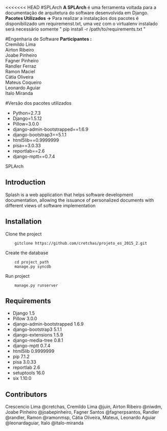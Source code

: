 <<<<<<< HEAD
#SPLArch
**A SPLArch** é uma ferramenta voltada para a documentação de arquitetura do software desenvolvida em Django.<br> 
**Pacotes Utilizados →** Para realizar a instalaçãos dos pacotes é disponibilizado um requiremenst.txt, uma vez com o virtualenv instalado será necessário somente " pip install -r /path/to/requirements.txt "<br>


#Engenharia de Software
**Participantes :**<br>
Cremildo Lima<br>
Airton Ribeiro<br>
Joabe Pinheiro<br>
Fagner Pinheiro<br>
Randler Ferraz<br>
Ramon Maciel<br>
Cátia Oliveira<br>
Mateus Coqueiro<br>
Leonardo Aguiar<br>
Italo Miranda<br>

#Versão dos pacotes utilizados<br>
* Python=2.7.3<br>
* Django=1.5.12<br>
* Pillow=3.0.0<br>
* django-admin-bootstrapped==1.6.9<br>
* django-bootstrap3==5.1.1<br>
* html5lib==0.9999999<br>
* pisa==3.0.33<br>
* reportlab==2.6<br>
* django-mptt==0.7.4<br>



SPLArch



Introduction
------------
Splash is a web application that helps software development documentation, allowing the issuance of personalized documents with different views of software implementation

Installation 
---------------------------

Clone the project

        gitclone https://github.com/cretchas/projeto_es_2015_2.git

Create the database

        cd project_path
        manage.py syncdb

Run project

        manage.py runserver


Requirements
---------------------------

  * Django	1.5
  * Pillow	3.0.0
  * django-admin-bootstrapped	1.6.9
  * django-bootstrap3	5.1.1	
  * django-extensions	1.5.9
  * django-media-tree	0.8.1
  * django-mptt	0.7.4
  * html5lib	0.9999999
  * pip	7.1.2	
  * pisa	3.0.33
  * reportlab	2.6
  * setuptools	16.0
  * six	1.10.0


Contributors
---------------------------

Crescencio Lima @cretchas, Cremildo Lima @juin, Airton Ribeiro @niwdm, Joabe Pinheiro @joabepinheiro, Fagner Santos @fagnerpsantos, Randler @randler, Ramon @ramonmsp, Cátia Oliveira, Mateus, Leonardo Aguiar @leonardaguiar, Italo @italo-miranda
